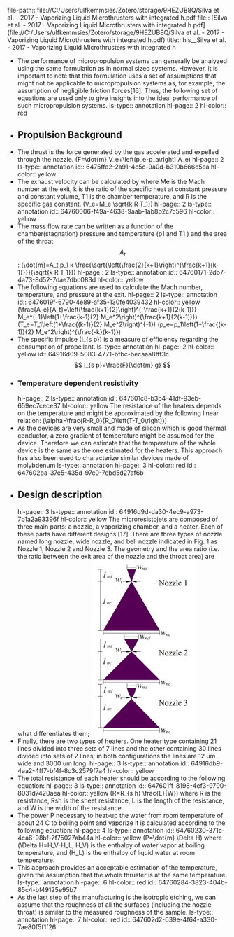 file-path:: file://C:/Users/ulfkemmsies/Zotero/storage/9HEZUB8Q/Silva et al. - 2017 - Vaporizing Liquid Microthrusters with integrated h.pdf
file:: [Silva et al. - 2017 - Vaporizing Liquid Microthrusters with integrated h.pdf](file://C:/Users/ulfkemmsies/Zotero/storage/9HEZUB8Q/Silva et al. - 2017 - Vaporizing Liquid Microthrusters with integrated h.pdf)
title:: hls__Silva et al. - 2017 - Vaporizing Liquid Microthrusters with integrated h

- The performance of micropropulsion systems can generally be analyzed using the same formulation as in normal sized systems. However, it is important to note that this formulation uses a set of assumptions that might not be applicable to micropropulsion systems as, for example, the assumption of negligible friction forces[16]. Thus, the following set of equations are used only to give insights into the ideal performance of such micropropulsion systems.
  ls-type:: annotation
  hl-page:: 2
  hl-color:: red
- ## Propulsion Background
- The thrust is the force generated by the gas accelerated and expelled through the nozzle. \(F=\dot{m} V_e+\left(p_e-p_a\right) A_e\)
  hl-page:: 2
  ls-type:: annotation
  id:: 6475ffe2-2a91-4c5c-9a0d-b310b666c5ea
  hl-color:: yellow
- The exhaust velocity can be calculated by where Me is the Mach number at the exit, k is the ratio of the specific heat at constant pressure and constant volume, T1 is the chamber temperature, and R is the specific gas constant. \(V_e=M_e \sqrt{k R T_1}\)
  hl-page:: 2
  ls-type:: annotation
  id:: 64760006-f49a-4638-9aab-1ab8b2c7c596
  hl-color:: yellow
- The mass flow rate can be written as a function of the chamber(stagnation) pressure and temperature (p1 and T1 ) and the area of the throat $$A_t$$: \(\dot{m}=A_t p_1 k \frac{\sqrt{\left(\frac{2}{k+1}\right)^{\frac{k+1}{k-1}}}}{\sqrt{k R T_1}}\)
  hl-page:: 2
  ls-type:: annotation
  id:: 64760171-2db7-4a73-8d52-7dae7dbc083d
  hl-color:: yellow
- The following equations are used to calculate the Mach number, temperature, and pressure at the exit.
  hl-page:: 2
  ls-type:: annotation
  id:: 6476019f-6790-4e89-af35-130fe4039432
  hl-color:: yellow
  \(\frac{A_e}{A_t}=\left(\frac{k+1}{2}\right)^{-\frac{k+1}{2(k-1)}} M_e^{-1}\left(1+\frac{k-1}{2} M_e^2\right)^{\frac{k+1}{2(k-1)}}\)
  \(T_e=T_1\left(1+\frac{(k-1)}{2} M_e^2\right)^{-1}\)
  \(p_e=p_1\left(1+\frac{(k-1)}{2} M_e^2\right)^{\frac{-k}{k-1}}\)
- The specific impulse \(I_{s p}\) is a measure of efficiency regarding the consumption of propellant.
  ls-type:: annotation
  hl-page:: 2
  hl-color:: yellow
  id:: 64916d09-5083-4771-bfbc-becaaa8fff3c
  $$
  I_{s p}=\frac{F}{\dot{m} g}
  $$
- ### Temperature dependent resistivity 
  hl-page:: 2
  ls-type:: annotation
  id:: 647601c8-b3b4-41df-93eb-659ec7cece37
  hl-color:: yellow
  The resistance of the heaters depends on the temperature and might be approximated by the following linear relation:
  \(\alpha=\frac{R-R_0}{R_0\left(T-T_0\right)}\)
- As the devices are very small and made of silicon which is good thermal conductor, a zero gradient of temperature might be assumed for the device. Therefore we can estimate that the temperature of the whole device is the same as the one estimated for the heaters. This approach has also been used to characterize similar devices made of molybdenum
  ls-type:: annotation
  hl-page:: 3
  hl-color:: red
  id:: 647602ba-37e5-435d-97c0-7ebd5d27af6b
- ## Design description 
  hl-page:: 3
  ls-type:: annotation
  id:: 64916d9d-da30-4ec9-a973-7b1a2a93396f
  hl-color:: yellow
  The microresistojets are composed of three main parts: a nozzle, a vaporizing chamber, and a heater. Each of these parts have different designs [17]. There are three types of nozzle named long nozzle, wide nozzle, and bell nozzle indicated in Fig. 1 as Nozzle 1, Nozzle 2 and Nozzle 3. The geometry and the area ratio (i.e. the ratio between the exit area of the nozzle and the throat area) are what differentiates them;
  ![image.png](../assets/image_1687252474286_0.png)
- Finally, there are two types of heaters. One heater type containing 21 lines divided into three sets of 7 lines and the other containing 30 lines divided into sets of 2 lines; in both configurations the lines are 12 um wide and 3000 um long.
  hl-page:: 3
  ls-type:: annotation
  id:: 64916db9-4aa2-4ff7-bf4f-8c3c2579f7a4
  hl-color:: yellow
- The total resistance of each heater should be according to the following equation: 
  hl-page:: 3
  ls-type:: annotation
  id:: 647601ff-8198-4ef3-9790-8031d7420aea
  hl-color:: yellow
  \(R=R_{s h} \frac{L}{W}\)
  where R is the resistance, Rsh is the sheet resistance, L is the length of the resistance, and W is the width of the resistance.
- The power P necessary to heat-up the water from room temperature of about 24 C to boiling point and vaporize it is calculated according to the following equation:
  hl-page:: 4
  ls-type:: annotation
  id:: 64760230-371c-4ca6-98bf-7f75027ab44a
  hl-color:: yellow
  \(P=\dot{m} \Delta H\) 
  where \(\Delta H=H_V-H_L, H_V\) is the enthalpy of water vapor at boiling temperature, and \(H_L\) is the enthalpy of liquid water at room temperature.
- This approach provides an acceptable estimation of the temperature, given the assumption that the whole thruster is at the same temperature.
  ls-type:: annotation
  hl-page:: 6
  hl-color:: red
  id:: 64760284-3823-404b-85c4-bf49125e95b7
- As the last step of the manufacturing is the isotropic etching, we can assume that the roughness of all the surfaces (including the nozzle throat) is similar to the measured roughness of the sample.
  ls-type:: annotation
  hl-page:: 7
  hl-color:: red
  id:: 647602d2-639e-4f64-a330-7ae80f5f1f26